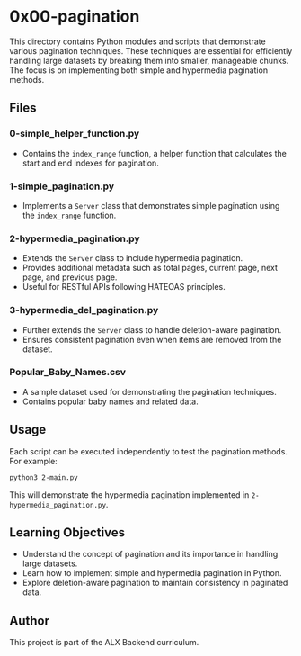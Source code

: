 # 0x00-pagination

This directory contains Python modules and scripts that demonstrate various pagination techniques. These techniques are essential for efficiently handling large datasets by breaking them into smaller, manageable chunks. The focus is on implementing both simple and hypermedia pagination methods.

## Files

### 0-simple_helper_function.py
- Contains the `index_range` function, a helper function that calculates the start and end indexes for pagination.

### 1-simple_pagination.py
- Implements a `Server` class that demonstrates simple pagination using the `index_range` function.

### 2-hypermedia_pagination.py
- Extends the `Server` class to include hypermedia pagination.
- Provides additional metadata such as total pages, current page, next page, and previous page.
- Useful for RESTful APIs following HATEOAS principles.

### 3-hypermedia_del_pagination.py
- Further extends the `Server` class to handle deletion-aware pagination.
- Ensures consistent pagination even when items are removed from the dataset.

### Popular_Baby_Names.csv
- A sample dataset used for demonstrating the pagination techniques.
- Contains popular baby names and related data.

## Usage

Each script can be executed independently to test the pagination methods. For example:

```bash
python3 2-main.py
```

This will demonstrate the hypermedia pagination implemented in `2-hypermedia_pagination.py`.

## Learning Objectives

- Understand the concept of pagination and its importance in handling large datasets.
- Learn how to implement simple and hypermedia pagination in Python.
- Explore deletion-aware pagination to maintain consistency in paginated data.

## Author
This project is part of the ALX Backend curriculum.

